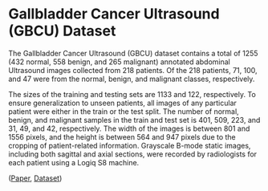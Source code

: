 # Gallbladder Cancer Ultrasound (GBCU) Dataset

The Gallbladder Cancer Ultrasound (GBCU) dataset contains a total of 1255 (432 normal, 558 benign, and 265 malignant) annotated abdominal Ultrasound images collected from 218 patients. Of the 218 patients, 71, 100, and 47 were from the normal, benign, and malignant classes, respectively.

The sizes of the training and testing sets are 1133 and 122, respectively. To ensure generalization to unseen patients, all images of any particular patient were either in the train or the test split. The number of normal, benign, and malignant samples in the train and test set is 401, 509, 223, and 31, 49, and 42, respectively. The width of the images is between 801 and 1556 pixels, and the height is between 564 and 947 pixels due to the cropping of patient-related information. Grayscale B-mode static images, including both sagittal and axial sections, were recorded by radiologists for each patient using a Logiq S8 machine.

([Paper](https://ieeexplore.ieee.org/document/9879895), [Dataset](https://gbc-iitd.github.io/data/gbcu))